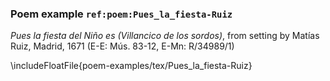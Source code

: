### Poem example `ref:poem:Pues_la_fiesta-Ruiz`

*Pues la fiesta del Niño es (Villancico de los sordos)*, from setting by Matías
Ruiz, Madrid, 1671 (E-E: Mús. 83-12, E-Mn: R/34989/1)

\includeFloatFile{poem-examples/tex/Pues_la_fiesta-Ruiz}

